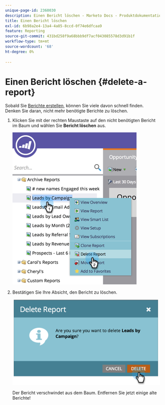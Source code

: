 ```yaml
---
unique-page-id: 2360030
description: Einen Bericht löschen - Marketo Docs - Produktdokumentation
title: Einen Bericht löschen
exl-id: 6b98a2e4-13a4-4a85-8ccd-0f74e6dfcaa9
feature: Reporting
source-git-commit: 431bd258f9a68bbb9df7acf043085578d3d91b1f
workflow-type: tm+mt
source-wordcount: '68'
ht-degree: 0%

---
```


# Einen Bericht löschen {#delete-a-report}

Sobald Sie [ Berichte erstellen](/help/marketo/product-docs/reporting/basic-reporting/creating-reports/create-a-report-in-a-program.md), können Sie viele davon schnell finden. Denken Sie daran, nicht mehr benötigte Berichte zu löschen.

1. Klicken Sie mit der rechten Maustaste auf den nicht benötigten Bericht im Baum und wählen Sie **Bericht löschen** aus.

   ![](assets/image2014-9-16-14-3a26-3a48.png)

1. Bestätigen Sie Ihre Absicht, den Bericht zu löschen.

   ![](assets/image2014-9-16-14-3a26-3a53.png)

   Der Bericht verschwindet aus dem Baum. Entfernen Sie jetzt einige alte Berichte!
